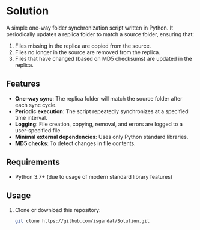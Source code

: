 # Solution

A simple one-way folder synchronization script written in Python. It periodically updates a replica folder to match a source folder, ensuring that:

1. Files missing in the replica are copied from the source.
2. Files no longer in the source are removed from the replica.
3. Files that have changed (based on MD5 checksums) are updated in the replica.

## Features

- **One-way sync**: The replica folder will match the source folder after each sync cycle.
- **Periodic execution**: The script repeatedly synchronizes at a specified time interval.
- **Logging**: File creation, copying, removal, and errors are logged to a user-specified file.
- **Minimal external dependencies**: Uses only Python standard libraries.
- **MD5 checks**: To detect changes in file contents.

## Requirements

- Python 3.7+ (due to usage of modern standard library features)

## Usage

1. Clone or download this repository:
   ```bash
   git clone https://github.com/isgandat/Solution.git
